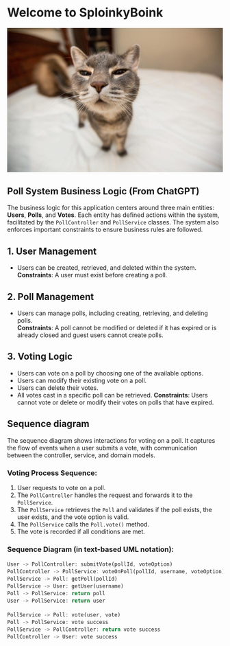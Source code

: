 # Welcome to SploinkyBoink

![Cat](./images/cat.jpg)


## Poll System Business Logic (From ChatGPT)


The business logic for this application centers around three main entities: **Users**, **Polls**, and **Votes**. Each entity has defined actions within the system, facilitated by the `PollController` and `PollService` classes. The system also enforces important constraints to ensure business rules are followed.

## 1. User Management
- Users can be created, retrieved, and deleted within the system.  
**Constraints**: A user must exist before creating a poll.

## 2. Poll Management
- Users can manage polls, including creating, retrieving, and deleting polls.  
**Constraints**: A poll cannot be modified or deleted if it has expired or is already closed and guest users cannot create polls.  

## 3. Voting Logic
- Users can vote on a poll by choosing one of the available options.
- Users can modify their existing vote on a poll.
- Users can delete their votes.
- All votes cast in a specific poll can be retrieved. 
**Constraints**: Users cannot vote or delete or modify their votes on polls that have expired. 

## Sequence diagram 
The sequence diagram shows interactions for voting on a poll. It captures the flow of events when a user submits a vote, with communication between the controller, service, and domain models.

### Voting Process Sequence:
1. User requests to vote on a poll.
2. The `PollController` handles the request and forwards it to the `PollService`.
3. The `PollService` retrieves the `Poll` and validates if the poll exists, the user exists, and the vote option is valid.
4. The `PollService` calls the `Poll.vote()` method.
5. The vote is recorded if all conditions are met.

### Sequence Diagram (in text-based UML notation):
```rust
User -> PollController: submitVote(pollId, voteOption)
PollController -> PollService: voteOnPoll(pollId, username, voteOption)
PollService -> Poll: getPoll(pollId)
PollService -> User: getUser(username)
Poll -> PollService: return poll
User -> PollService: return user

PollService -> Poll: vote(user, vote)
Poll -> PollService: vote success
PollService -> PollController: return vote success
PollController -> User: vote success



